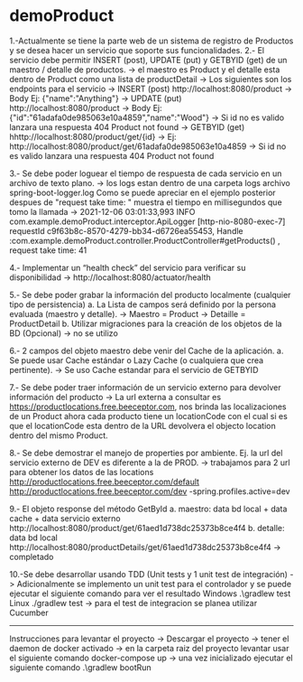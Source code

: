 # demoProduct
1.-Actualmente se tiene la parte web de un sistema de registro de Productos y se desea
hacer un servicio que soporte sus funcionalidades.
2.- El servicio debe permitir INSERT (post), UPDATE (put) y GETBYID (get) de un maestro / detalle de productos.
-> el maestro es Product y el detalle esta dentro de Product como una lista de productDetail
-> Los siguientes son los endpoints para el servicio
-> INSERT (post) http://localhost:8080/product 
    -> Body Ej: {"name":"Anything"}
-> UPDATE (put) http://localhost:8080/product 
    -> Body Ej: {"id":"61adafa0de985063e10a4859","name":"Wood"}
    -> Si id no es valido lanzara una respuesta 404 Product not found
-> GETBYID (get) hhttp://localhost:8080/product/get/{id}
    -> Ej: http://localhost:8080/product/get/61adafa0de985063e10a4859
    -> Si id no es valido lanzara una respuesta 404 Product not found

3.- Se debe poder loguear el tiempo de respuesta de cada servicio en un archivo de texto
plano.
-> los logs estan dentro de una carpeta logs archivo spring-boot-logger.log
  Como se puede apreciar en el ejemplo posterior despues de "request take time: " muestra el tiempo en millisegundos que tomo la llamada
  -> 2021-12-06 03:01:33,993 INFO com.example.demoProduct.interceptor.ApiLogger [http-nio-8080-exec-7] requestId c9f63b8c-8570-4279-bb34-d6726ea55453, Handle :com.example.demoProduct.controller.ProductController#getProducts() , request take time: 41

4.- Implementar un “health check” del servicio para verificar su disponibilidad
-> http://localhost:8080/actuator/health

5.- Se debe poder grabar la información del producto localmente (cualquier tipo de
persistencia)
a. La Lista de campos será definido por la persona evaluada (maestro y detalle).
  -> Maestro = Product
  -> Detaille = ProductDetail
b. Utilizar migraciones para la creación de los objetos de la BD (Opcional)
  -> no se utilizo

6.- 2 campos del objeto maestro debe venir del Cache de la aplicación.
a. Se puede usar Cache estándar o Lazy Cache (o cualquiera que crea
pertinente).
-> Se uso Cache estandar para el servicio de GETBYID

7.- Se debe poder traer información de un servicio externo para devolver información del
producto
-> La url externa a consultar es https://productlocations.free.beeceptor.com, nos brinda las localizaciones de un Product
ahora cada producto tiene un locationCode con el cual si es que el locationCode esta dentro de la URL devolvera el objecto location dentro del mismo Product.

8.- Se debe demostrar el manejo de properties por ambiente. Ej. la url del servicio
externo de DEV es diferente a la de PROD.
-> trabajamos para 2 url para obtener los datos de las locations
        http://productlocations.free.beeceptor.com/default
        http://productlocations.free.beeceptor.com/dev      -spring.profiles.active=dev

9.- El objeto response del método GetById
a. maestro: data bd local + data cache + data servicio externo
http://localhost:8080/product/get/61aed1d738dc25373b8ce4f4
b. detalle: data bd local
http://localhost:8080/productDetails/get/61aed1d738dc25373b8ce4f4
-> completado

10.-Se debe desarrollar usando TDD (Unit tests y 1 unit test de integración)
  -> Adicionalmente se implemento un unit test para el controlador y se puede ejecutar el siguiente comando para ver el resultado
  Windows .\gradlew test Linux ./gradlew test
  -> para el test de integracion se planea utilizar Cucumber

----------------------------------------------------------------------------------------------------------------------------

Instrucciones para levantar el proyecto
-> Descargar el proyecto
-> tener el daemon de docker activado
-> en la carpeta raiz del proyecto levantar usar el siguiente comando
docker-compose up
-> una vez inicializado ejecutar el siguiente comando
.\gradlew bootRun



